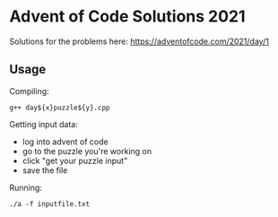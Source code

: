 # Advent of Code Solutions 2021

Solutions for the problems here: https://adventofcode.com/2021/day/1

## Usage

Compiling:

```
g++ day${x}puzzle${y}.cpp
```

Getting input data:

* log into advent of code
* go to the puzzle you're working on
* click "get your puzzle input"
* save the file

Running:

```
./a -f inputfile.txt
```
